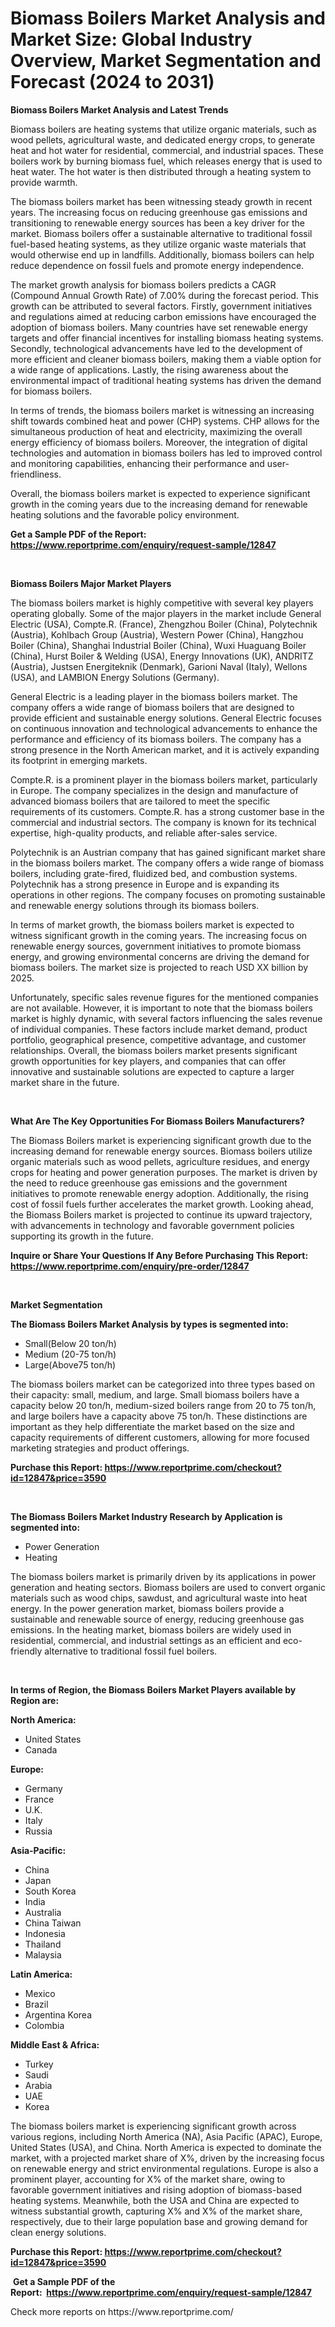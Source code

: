 <p><h1>Biomass Boilers Market Analysis and Market Size: Global Industry Overview, Market Segmentation and Forecast (2024 to 2031)</h1></p><p><strong>Biomass Boilers Market Analysis and Latest Trends</strong></p>
<p><p>Biomass boilers are heating systems that utilize organic materials, such as wood pellets, agricultural waste, and dedicated energy crops, to generate heat and hot water for residential, commercial, and industrial spaces. These boilers work by burning biomass fuel, which releases energy that is used to heat water. The hot water is then distributed through a heating system to provide warmth.</p><p>The biomass boilers market has been witnessing steady growth in recent years. The increasing focus on reducing greenhouse gas emissions and transitioning to renewable energy sources has been a key driver for the market. Biomass boilers offer a sustainable alternative to traditional fossil fuel-based heating systems, as they utilize organic waste materials that would otherwise end up in landfills. Additionally, biomass boilers can help reduce dependence on fossil fuels and promote energy independence.</p><p>The market growth analysis for biomass boilers predicts a CAGR (Compound Annual Growth Rate) of 7.00% during the forecast period. This growth can be attributed to several factors. Firstly, government initiatives and regulations aimed at reducing carbon emissions have encouraged the adoption of biomass boilers. Many countries have set renewable energy targets and offer financial incentives for installing biomass heating systems. Secondly, technological advancements have led to the development of more efficient and cleaner biomass boilers, making them a viable option for a wide range of applications. Lastly, the rising awareness about the environmental impact of traditional heating systems has driven the demand for biomass boilers.</p><p>In terms of trends, the biomass boilers market is witnessing an increasing shift towards combined heat and power (CHP) systems. CHP allows for the simultaneous production of heat and electricity, maximizing the overall energy efficiency of biomass boilers. Moreover, the integration of digital technologies and automation in biomass boilers has led to improved control and monitoring capabilities, enhancing their performance and user-friendliness.</p><p>Overall, the biomass boilers market is expected to experience significant growth in the coming years due to the increasing demand for renewable heating solutions and the favorable policy environment.</p></p>
<p><strong>Get a Sample PDF of the Report:&nbsp; <a href="https://www.reportprime.com/enquiry/request-sample/12847">https://www.reportprime.com/enquiry/request-sample/12847</a></strong></p>
<p>&nbsp;</p>
<p><strong>Biomass Boilers Major Market Players</strong></p>
<p><p>The biomass boilers market is highly competitive with several key players operating globally. Some of the major players in the market include General Electric (USA), Compte.R. (France), Zhengzhou Boiler (China), Polytechnik (Austria), Kohlbach Group (Austria), Western Power (China), Hangzhou Boiler (China), Shanghai Industrial Boiler (China), Wuxi Huaguang Boiler (China), Hurst Boiler & Welding (USA), Energy Innovations (UK), ANDRITZ (Austria), Justsen Energiteknik (Denmark), Garioni Naval (Italy), Wellons (USA), and LAMBION Energy Solutions (Germany).</p><p>General Electric is a leading player in the biomass boilers market. The company offers a wide range of biomass boilers that are designed to provide efficient and sustainable energy solutions. General Electric focuses on continuous innovation and technological advancements to enhance the performance and efficiency of its biomass boilers. The company has a strong presence in the North American market, and it is actively expanding its footprint in emerging markets.</p><p>Compte.R. is a prominent player in the biomass boilers market, particularly in Europe. The company specializes in the design and manufacture of advanced biomass boilers that are tailored to meet the specific requirements of its customers. Compte.R. has a strong customer base in the commercial and industrial sectors. The company is known for its technical expertise, high-quality products, and reliable after-sales service.</p><p>Polytechnik is an Austrian company that has gained significant market share in the biomass boilers market. The company offers a wide range of biomass boilers, including grate-fired, fluidized bed, and combustion systems. Polytechnik has a strong presence in Europe and is expanding its operations in other regions. The company focuses on promoting sustainable and renewable energy solutions through its biomass boilers.</p><p>In terms of market growth, the biomass boilers market is expected to witness significant growth in the coming years. The increasing focus on renewable energy sources, government initiatives to promote biomass energy, and growing environmental concerns are driving the demand for biomass boilers. The market size is projected to reach USD XX billion by 2025.</p><p>Unfortunately, specific sales revenue figures for the mentioned companies are not available. However, it is important to note that the biomass boilers market is highly dynamic, with several factors influencing the sales revenue of individual companies. These factors include market demand, product portfolio, geographical presence, competitive advantage, and customer relationships. Overall, the biomass boilers market presents significant growth opportunities for key players, and companies that can offer innovative and sustainable solutions are expected to capture a larger market share in the future.</p></p>
<p>&nbsp;</p>
<p><strong>What Are The Key Opportunities For Biomass Boilers Manufacturers?</strong></p>
<p><p>The Biomass Boilers market is experiencing significant growth due to the increasing demand for renewable energy sources. Biomass boilers utilize organic materials such as wood pellets, agriculture residues, and energy crops for heating and power generation purposes. The market is driven by the need to reduce greenhouse gas emissions and the government initiatives to promote renewable energy adoption. Additionally, the rising cost of fossil fuels further accelerates the market growth. Looking ahead, the Biomass Boilers market is projected to continue its upward trajectory, with advancements in technology and favorable government policies supporting its growth in the future.</p></p>
<p><strong>Inquire or Share Your Questions If Any Before Purchasing This Report: <a href="https://www.reportprime.com/enquiry/pre-order/12847">https://www.reportprime.com/enquiry/pre-order/12847</a></strong></p>
<p>&nbsp;</p>
<p><strong>Market Segmentation</strong></p>
<p><strong>The Biomass Boilers Market Analysis by types is segmented into:</strong></p>
<p><ul><li>Small(Below 20 ton/h)</li><li>Medium (20-75 ton/h)</li><li>Large(Above75 ton/h)</li></ul></p>
<p><p>The biomass boilers market can be categorized into three types based on their capacity: small, medium, and large. Small biomass boilers have a capacity below 20 ton/h, medium-sized boilers range from 20 to 75 ton/h, and large boilers have a capacity above 75 ton/h. These distinctions are important as they help differentiate the market based on the size and capacity requirements of different customers, allowing for more focused marketing strategies and product offerings.</p></p>
<p><strong>Purchase this Report:&nbsp;<a href="https://www.reportprime.com/checkout?id=12847&price=3590">https://www.reportprime.com/checkout?id=12847&price=3590</a></strong></p>
<p>&nbsp;</p>
<p><strong>The Biomass Boilers Market Industry Research by Application is segmented into:</strong></p>
<p><ul><li>Power Generation</li><li>Heating</li></ul></p>
<p><p>The biomass boilers market is primarily driven by its applications in power generation and heating sectors. Biomass boilers are used to convert organic materials such as wood chips, sawdust, and agricultural waste into heat energy. In the power generation market, biomass boilers provide a sustainable and renewable source of energy, reducing greenhouse gas emissions. In the heating market, biomass boilers are widely used in residential, commercial, and industrial settings as an efficient and eco-friendly alternative to traditional fossil fuel boilers.</p></p>
<p>&nbsp;</p>
<p><strong>In terms of Region, the Biomass Boilers Market Players available by Region are:</strong></p>
<p>
    <p> <strong> North America: </strong>
        <ul>
            <li>United States</li>
            <li>Canada</li>
        </ul>
        </p> 
    <p> <strong> Europe: </strong>
        <ul>
            <li>Germany</li>
            <li>France</li>
            <li>U.K.</li>
            <li>Italy</li>
            <li>Russia</li>
        </ul>
        </p> 
    <p> <strong> Asia-Pacific: </strong>
        <ul>
            <li>China</li>
            <li>Japan</li>
            <li>South Korea</li>
            <li>India</li>
            <li>Australia</li>
            <li>China Taiwan</li>
            <li>Indonesia</li>
            <li>Thailand</li>
            <li>Malaysia</li>
        </ul>
        </p> 
    <p> <strong> Latin America: </strong>
        <ul>
            <li>Mexico</li>
            <li>Brazil</li>
            <li>Argentina Korea</li>
            <li>Colombia</li>
        </ul>
        </p> 
    <p> <strong> Middle East & Africa: </strong>
        <ul>
            <li>Turkey</li>
            <li>Saudi</li>
            <li>Arabia</li>
            <li>UAE</li>
            <li>Korea</li>
        </ul>
    </p>
    </p>
<p><p>The biomass boilers market is experiencing significant growth across various regions, including North America (NA), Asia Pacific (APAC), Europe, United States (USA), and China. North America is expected to dominate the market, with a projected market share of X%, driven by the increasing focus on renewable energy and strict environmental regulations. Europe is also a prominent player, accounting for X% of the market share, owing to favorable government initiatives and rising adoption of biomass-based heating systems. Meanwhile, both the USA and China are expected to witness substantial growth, capturing X% and X% of the market share, respectively, due to their large population base and growing demand for clean energy solutions.</p></p>
<p><strong>Purchase this Report: <a href="https://www.reportprime.com/checkout?id=12847&price=3590">https://www.reportprime.com/checkout?id=12847&price=3590</a></strong></p>
<p>&nbsp;<strong>Get a Sample PDF of the Report:&nbsp;&nbsp;<a href="https://www.reportprime.com/enquiry/request-sample/12847">https://www.reportprime.com/enquiry/request-sample/12847</a></strong></p>
<p><strong></strong></p>
<p>Check more reports on https://www.reportprime.com/</p>